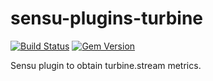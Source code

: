 # sensu-plugins-turbine

[![Build Status](https://travis-ci.org/mickfeech/sensu-plugins-turbine.svg?branch=master)](https://travis-ci.org/mickfeech/sensu-plugins-turbine)
[![Gem Version](https://badge.fury.io/rb/sensu-plugins-turbine.svg)](https://badge.fury.io/rb/sensu-plugins-turbine)


Sensu plugin to obtain turbine.stream metrics.
